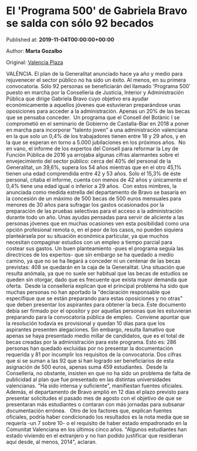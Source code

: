 
# El 'Programa 500' de Gabriela Bravo se salda con sólo 92 becados

Published at: **2019-11-04T00:00:00+00:00**

Author: **Marta Gozalbo**

Original: [Valencia Plaza](https://valenciaplaza.com/el-programa-500-de-gabriela-bravo-se-salda-con-solo-92-becados)

VALÈNCIA. El plan de la Generalitat anunciado hace ya año y medio para rejuvenecer el sector público no ha sido un éxito. Al menos, en su primera convocatoria. Sólo 92 personas se beneficiarán del llamado 'Programa 500' puesto en marcha por la Conselleria de Justicia, Interior y Administración Pública que dirige Gabriela Bravo cuyo objetivo era ayudar económicamente a aquellos jóvenes que estuvieran preparándose unas oposiciones para acceder a la administración. Apenas un 20% de las becas que se pensaba conceder. 
Un programa que el Consell del Botànic I se comprometió en el seminario de Gobierno de Castalla-Biar en 2018 a poner en marcha para incorporar "talento joven" a una administración valenciana en la que solo un 0,4% de los trabajadores tienen entre 18 y 29 años, y en la que se esperan en torno a 5.000 jubilaciones en los próximos años. 
No en vano, el informe de los expertos del Consell para reformar la Ley de Función Pública de 2016 ya arrojaba algunas cifras alarmantes sobre el envejecimiento del sector público: cerca del 40% del personal de la Generalitat, un 39,6%, supera los 54 años mientras que en el otro 45,1% tienen una edad comprendida entre 42 y 53 años. Solo el 15,3% de éste personal, citaba el informe, cuenta con menos de 42 años y únicamente el 0,4% tiene una edad igual o inferior a 29 años. 
Con estos mimbres, la anunciada como medida estrella del departamento de Bravo se basaría en la concesión de un máximo de 500 becas de 500 euros mensuales para menores de 30 años para sufragar los gastos ocasionados por la preparación de las pruebas selectivas para el acceso a la administración durante todo un año. Unas ayudas pensadas para servir de aliciente a las personas jóvenes que en muchas ocasiones ven esta posibilidad como una opción profesional remota o, en el peor de los casos, no pueden siquiera planteársela por su situación económica particular, ya que muchos necesitan compaginar estudios con un empleo a tiempo parcial para costear sus gastos.
Un buen planteamiento -pues el programa seguía las directrices de los expertos- que sin embargo se ha quedado a medio camino, ya que no se ha llegará a conceder ni un centenar de las becas previstas: 408 se quedarán en la caja de la Generalitat. Una situación que resulta anómala, ya que no suele ser habitual que las becas de estudios se queden sin otorgar, dado que es frecuente que exista mayor demanda que oferta. 
Desde la conselleria explican que el principal problema ha sido que muchas personas no han aportado la "declaración responsable que especifíque que se están preparando para estas oposiciones y no otras" que deben presentar los aspirantes para obtener la beca. Éste documento debía ser firmado por el opositor y por aquellas personas que les estuvieran preparando para la convocatoria pública de empleo. 
Conviene apuntar que la resolución todavía es provisional y quedan 10 días para que los aspirantes presenten alegaciones. Sin embargo, resulta llamativo que apenas se haya presentado medio millar de candidatos, que es el total de becas creadas por la administración para este programa. Esto es: 286 personas han quedado excluidas por no presentar la documentación requerida y 81 por incumplir los requisitos de la convocatoria. Dos cifras que si se suman a las 92 que sí han logrado ser beneficiarios de esta asignación de 500 euros, apenas suma 459 estudiantes. 
Desde la Conselleria, no obstante, insisten en que no ha sido un problema de falta de publicidad al plan que fue presentado en las distintas universidades valencianas. "Ha sido intensa y suficiente", manifiestan fuentes oficiales. Además, el departamento de Bravo amplió en 12 días el plazo previsto para presentar solicitudes el pasado mes de agosto con el objetivo de que se presentaran más estudiantes o contaran con más jornadas para subsanar documentación errónea.  
Otro de los factores que, explican fuentes oficiales, podría haber condicionado los resultados es la nota media que se requería -un 7 sobre 10- o el requisito de haber estado empadronado en la Comunitat Valenciana en los últimos cinco años. "Algunos estudiantes han estado viviendo en el extranjero y no han podido justificar que residieran aquí desde, al menos, 2014", aclaran. 
